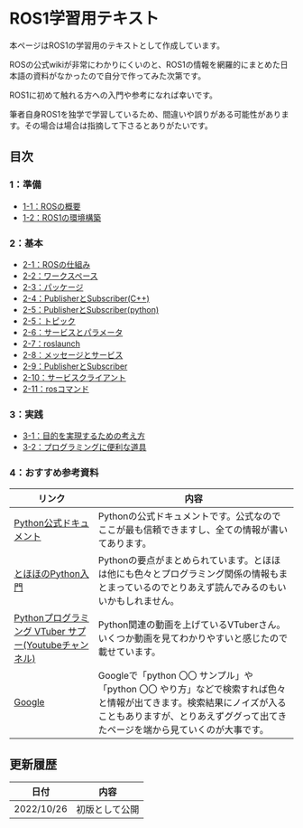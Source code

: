 # ROS1学習用テキスト
本ページはROS1の学習用のテキストとして作成しています。

ROSの公式wikiが非常にわかりにくいのと、ROS1の情報を網羅的にまとめた日本語の資料がなかったので自分で作ってみた次第です。

ROS1に初めて触れる方への入門や参考になれば幸いです。

筆者自身ROS1を独学で学習しているため、間違いや誤りがある可能性があります。その場合は場合は指摘して下さるとありがたいです。

## 目次

### 1：準備

- [1-1：ROSの概要](./01_preparation/1-01.md)
- [1-2：ROS1の環境構築](./01_preparation/1-02.md)

### 2：基本
- [2-1：ROSの仕組み](./02_base/2-01.md)
- [2-2：ワークスペース](./02_base/2-02.md)
- [2-3：パッケージ](./02_base/2-03.md)
- [2-4：PublisherとSubscriber(C++)](./02_base/2-04.md)
- [2-5：PublisherとSubscriber(python)](./02_base/2-05.md)
- [2-5：トピック](./02_base/2-05.md)
- [2-6：サービスとパラメータ](./02_base/2-06.md)
- [2-7：roslaunch](./02_base/2-07.md)
- [2-8：メッセージとサービス](./02_base/2-08.md)
- [2-9：PublisherとSubscriber](./02_base/2-09.md)
- [2-10：サービスクライアント](./02_base/2-10.md)
- [2-11：rosコマンド](./02_base/2-11.md)

### 3：実践

- [3-1：目的を実現するための考え方](./03_practice/3-01.md)
- [3-2：プログラミングに便利な道具](./03_practice/3-02.md)

### 4：おすすめ参考資料

|リンク|内容|
|---|---|
|[Python公式ドキュメント](https://docs.python.org/)|Pythonの公式ドキュメントです。公式なのでここが最も信頼できますし、全ての情報が書いてあります。|
|[とほほのPython入門](https://www.tohoho-web.com/python/index.html)|Pythonの要点がまとめられています。とほほは他にも色々とプログラミング関係の情報もまとまっているのでとりあえず読んでみるのもいいかもしれません。|
|[Pythonプログラミング VTuber サプー(Youtubeチャンネル)](https://www.youtube.com/channel/UC5Kgc_HNzx4GJ-w4QMeeKiQ)|Python関連の動画を上げているVTuberさん。いくつか動画を見てわかりやすいと感じたので載せています。|
|[Google](https://www.google.co.jp/)|Googleで「python 〇〇 サンプル」や「python 〇〇 やり方」などで検索すれば色々と情報が出てきます。検索結果にノイズが入ることもありますが、とりあえずググって出てきたページを端から見ていくのが大事です。|

## 更新履歴

|日付|内容|
|---|---|
|2022/10/26|初版として公開|